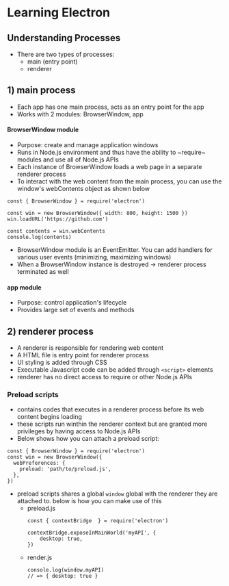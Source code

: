 # Learning Electron

## Understanding Processes
- There are two types of processes:
    - main (entry point)
    - renderer

## 1) main process
- Each app has one main process, acts as an entry point for the app
- Works with 2 modules: BrowserWindow, app
#### BrowserWindow module
- Purpose: create and manage application windows
- Runs in Node.js environment and thus have the ability to ~require~ modules and use all of Node.js APIs
- Each instance of BrowserWindow loads a web page in a separate renderer process
- To interact with the web content from the main process, you can use the window's webContents object as shown below
```
const { BrowserWindow } = require('electron')

const win = new BrowserWindow({ width: 800, height: 1500 })
win.loadURL('https://github.com')

const contents = win.webContents
console.log(contents)
```
- BrowserWindow module is an EventEmitter. You can add handlers for various user events (minimizing, maximizing windows)
- When a BrowserWindow instance is destroyed -> renderer process terminated as well
#### app module
- Purpose: control application's lifecycle
- Provides large set of events and methods


## 2) renderer process
- A renderer is responsible for rendering web content
- A HTML file is entry point for renderer process
- UI styling is added through CSS
- Executable Javascript code can be added through ``<script>`` elements
- renderer has no direct access to require or other Node.js APIs


### Preload scripts
- contains codes that executes in a renderer process before its web content begins loading
- these scripts run winthin the renderer context but are granted more privileges by having access to Node.js APIs
- Below shows how you can attach a preload script:
```
const { BrowserWindow } = require('electron')
const win = new BrowserWindow({
  webPreferences: {
    preload: 'path/to/preload.js',
  },
})
```
- preload scripts shares a global ``window`` global with the renderer they are attached to. below is how you can make use of this
    - preload.js
        ```
        const { contextBridge  } = require('electron')

        contextBridge.exposeInMainWorld('myAPI', {
            desktop: true,
        })
        ```
    - render.js
        ```
        console.log(window.myAPI)
        // => { desktop: true }
        ```




